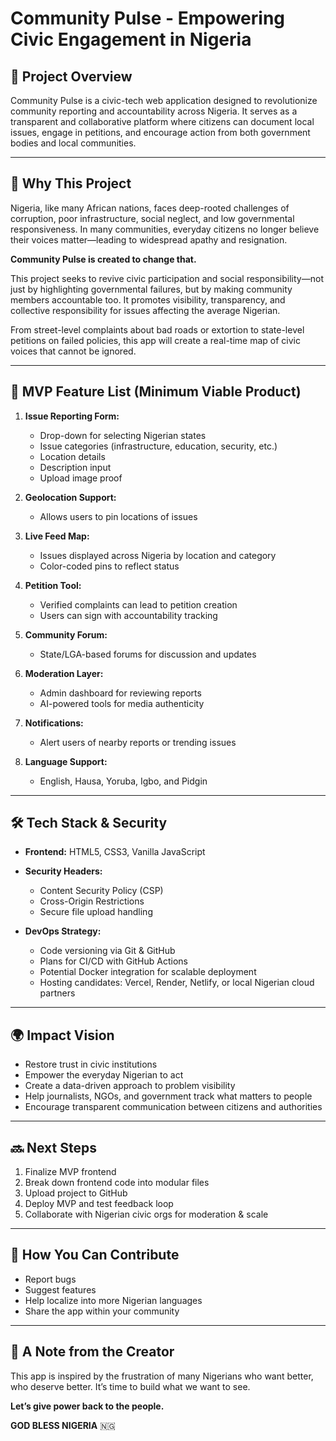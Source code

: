 # Community Pulse - Empowering Civic Engagement in Nigeria

## 🚀 Project Overview
Community Pulse is a civic-tech web application designed to revolutionize community reporting and accountability across Nigeria. It serves as a transparent and collaborative platform where citizens can document local issues, engage in petitions, and encourage action from both government bodies and local communities.

---

## 🎯 Why This Project
Nigeria, like many African nations, faces deep-rooted challenges of corruption, poor infrastructure, social neglect, and low governmental responsiveness. In many communities, everyday citizens no longer believe their voices matter—leading to widespread apathy and resignation.

**Community Pulse is created to change that.**

This project seeks to revive civic participation and social responsibility—not just by highlighting governmental failures, but by making community members accountable too. It promotes visibility, transparency, and collective responsibility for issues affecting the average Nigerian.

From street-level complaints about bad roads or extortion to state-level petitions on failed policies, this app will create a real-time map of civic voices that cannot be ignored.

---

## 📱 MVP Feature List (Minimum Viable Product)

1. **Issue Reporting Form:**
   - Drop-down for selecting Nigerian states
   - Issue categories (infrastructure, education, security, etc.)
   - Location details
   - Description input
   - Upload image proof

2. **Geolocation Support:**
   - Allows users to pin locations of issues

3. **Live Feed Map:**
   - Issues displayed across Nigeria by location and category
   - Color-coded pins to reflect status

4. **Petition Tool:**
   - Verified complaints can lead to petition creation
   - Users can sign with accountability tracking

5. **Community Forum:**
   - State/LGA-based forums for discussion and updates

6. **Moderation Layer:**
   - Admin dashboard for reviewing reports
   - AI-powered tools for media authenticity

7. **Notifications:**
   - Alert users of nearby reports or trending issues

8. **Language Support:**
   - English, Hausa, Yoruba, Igbo, and Pidgin

---

## 🛠 Tech Stack & Security

- **Frontend:** HTML5, CSS3, Vanilla JavaScript
- **Security Headers:**
  - Content Security Policy (CSP)
  - Cross-Origin Restrictions
  - Secure file upload handling

- **DevOps Strategy:**
  - Code versioning via Git & GitHub
  - Plans for CI/CD with GitHub Actions
  - Potential Docker integration for scalable deployment
  - Hosting candidates: Vercel, Render, Netlify, or local Nigerian cloud partners

---

## 🌍 Impact Vision

- Restore trust in civic institutions
- Empower the everyday Nigerian to act
- Create a data-driven approach to problem visibility
- Help journalists, NGOs, and government track what matters to people
- Encourage transparent communication between citizens and authorities

---

## 🔜 Next Steps

1. Finalize MVP frontend
2. Break down frontend code into modular files
3. Upload project to GitHub
4. Deploy MVP and test feedback loop
5. Collaborate with Nigerian civic orgs for moderation & scale

---

## 🤝 How You Can Contribute

- Report bugs
- Suggest features
- Help localize into more Nigerian languages
- Share the app within your community

---

## 🙏 A Note from the Creator
This app is inspired by the frustration of many Nigerians who want better, who deserve better. It’s time to build what we want to see.

**Let’s give power back to the people.**

**GOD BLESS NIGERIA** 🇳🇬


